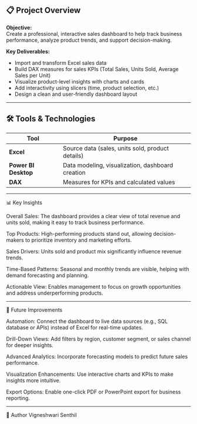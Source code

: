## 📋 Project Overview  

**Objective:**  
Create a professional, interactive sales dashboard to help track business performance, analyze product trends, and support decision-making.  

**Key Deliverables:**  
- Import and transform Excel sales data  
- Build DAX measures for sales KPIs (Total Sales, Units Sold, Average Sales per Unit)  
- Visualize product-level insights with charts and cards  
- Add interactivity using slicers (time, product selection, etc.)  
- Design a clean and user-friendly dashboard layout  

---

## 🛠 Tools & Technologies  

| Tool | Purpose |
|------|---------|
| **Excel** | Source data (sales, units sold, product details) |
| **Power BI Desktop** | Data modeling, visualization, dashboard creation |
| **DAX** | Measures for KPIs and calculated values |

---
📊 Key Insights

Overall Sales: The dashboard provides a clear view of total revenue and units sold, making it easy to track business performance.

Top Products: High-performing products stand out, allowing decision-makers to prioritize inventory and marketing efforts.

Sales Drivers: Units sold and product mix significantly influence revenue trends.

Time-Based Patterns: Seasonal and monthly trends are visible, helping with demand forecasting and planning.

Actionable View: Enables management to focus on growth opportunities and address underperforming products.

---

🚀 Future Improvements

Automation: Connect the dashboard to live data sources (e.g., SQL database or APIs) instead of Excel for real-time updates.

Drill-Down Views: Add filters by region, customer segment, or sales channel for deeper insights.

Advanced Analytics: Incorporate forecasting models to predict future sales performance.

Visualization Enhancements: Use interactive charts and KPIs to make insights more intuitive.

Export Options: Enable one-click PDF or PowerPoint export for business reporting.

---
👤 Author
Vigneshwari Senthil

